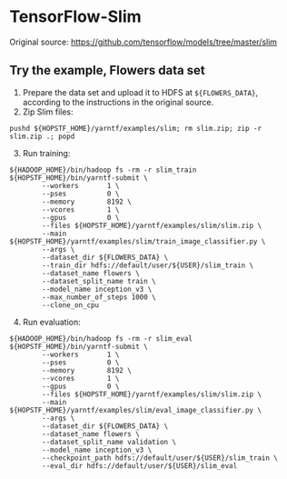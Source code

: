 # TensorFlow-Slim

Original source: https://github.com/tensorflow/models/tree/master/slim

## Try the example, Flowers data set

1. Prepare the data set and upload it to HDFS at `${FLOWERS_DATA}`, according to the instructions in the original 
source.
2. Zip Slim files:
```
pushd ${HOPSTF_HOME}/yarntf/examples/slim; rm slim.zip; zip -r slim.zip .; popd
```
3. Run training:
```
${HADOOP_HOME}/bin/hadoop fs -rm -r slim_train
${HOPSTF_HOME}/bin/yarntf-submit \
        --workers       1 \
        --pses          0 \
        --memory        8192 \
        --vcores        1 \
        --gpus          0 \
        --files ${HOPSTF_HOME}/yarntf/examples/slim/slim.zip \
        --main ${HOPSTF_HOME}/yarntf/examples/slim/train_image_classifier.py \
        --args \
        --dataset_dir ${FLOWERS_DATA} \
        --train_dir hdfs://default/user/${USER}/slim_train \
        --dataset_name flowers \
        --dataset_split_name train \
        --model_name inception_v3 \
        --max_number_of_steps 1000 \
        --clone_on_cpu
```
4. Run evaluation:
```
${HADOOP_HOME}/bin/hadoop fs -rm -r slim_eval
${HOPSTF_HOME}/bin/yarntf-submit \
        --workers       1 \
        --pses          0 \
        --memory        8192 \
        --vcores        1 \
        --gpus          0 \
        --files ${HOPSTF_HOME}/yarntf/examples/slim/slim.zip \
        --main ${HOPSTF_HOME}/yarntf/examples/slim/eval_image_classifier.py \
        --args \
        --dataset_dir ${FLOWERS_DATA} \
        --dataset_name flowers \
        --dataset_split_name validation \
        --model_name inception_v3 \
        --checkpoint_path hdfs://default/user/${USER}/slim_train \
        --eval_dir hdfs://default/user/${USER}/slim_eval
```
